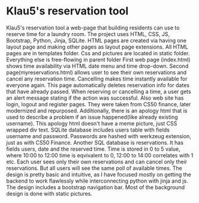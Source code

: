 # Klau5's reservation tool

Klau5's reservation tool a web-page that building residents can use to reserve time for a laundry room. The project uses HTML, CSS, JS, Bootstrap, Python, Jinja, SQLite.
HTML pages are created via having one layout page and making other pages as layout page extensions. All HTML pages are in templates folder. Css and pictures are located in static folder. Everything else is free-flowing in parent folder
First web page (index.html) shows time availability via HTML date menu and time drop-down.
Second page(myreservations.html) allows user to see their own reservations and cancel any reservation time. Cancelling makes time instantly available for everyone again. This page automatically deletes reservation info for dates that have already passed.
When reserving or cancelling a time, a user gets an alert message stating if the action was successful.
Also web site has login, logout and register pages. They were taken from CS50 finance, later modernized and repurposed.
Additionally, there is an apology html that is used to describe a problem if an issue happened(like already existing username). This apology html doesn't have a meme picture, just CSS wrapped div text.
SQLite database includes users table with fields username and password. Passwords are hashed with werkzeug extension, just as with CS50 Finance.
Another SQL database is reservations. It has fields users, date and the reserved time. Time is stored in 0 to 5 value, where 10:00 to 12:00 time is eqvivalent to 0, 12:00 to 14:00 correlates with 1 etc.
Each user sees only their own reservations and can cancel only their reservations. But all users will see the same poll of available times.
The design is pretty basic and intuitive, as I have focused mostly on getting the backend to work flawlessly while interconnecting python with jinja and js. The design includes a bootstrap navigation bar. Most of the background design is done with static pictures.
